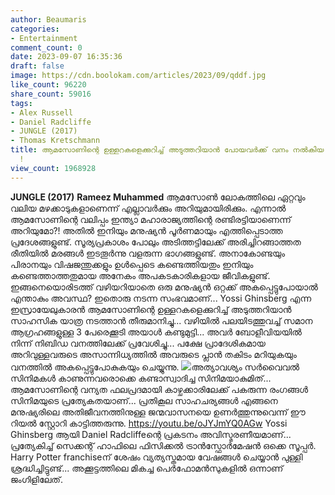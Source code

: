 ```yaml
---
author: Beaumaris
categories:
- Entertainment
comment_count: 0
date: 2023-09-07 16:35:36
draft: false
image: https://cdn.boolokam.com/articles/2023/09/qddf.jpg
like_count: 96220
share_count: 59016
tags:
- Alex Russell
- Daniel Radcliffe
- JUNGLE (2017)
- Thomas Kretschmann
title: ആമസോണിന്റെ ഉള്ളറകളെക്കുറിച്ച് അടുത്തറിയാൻ പോയവർക്ക് വനം നൽകിയ എട്ടിന്റെ പണി
  !
view_count: 1968928
---
```


**JUNGLE (2017)** **Rameez Muhammed** ആമസോൺ ലോകത്തിലെ ഏറ്റവും വലിയ മഴക്കാടുകളാണെന്ന് എല്ലാവർക്കും അറിയുമായിരിക്കും. എന്നാൽ ആമസോണിന്റെ വലിപ്പം ഇന്ത്യാ മഹാരാജ്യത്തിന്റെ രണ്ടിരട്ടിയാണെന്ന് അറിയുമോ?! അതിൽ ഇനിയും മനുഷ്യൻ പൂർണമായും എത്തിപ്പെടാത്ത പ്രദേശങ്ങളുണ്ട്. സൂര്യപ്രകാശം പോലും അടിത്തട്ടിലേക്ക് അരിച്ചിറങ്ങാത്തത രീതിയിൽ മരങ്ങൾ ഇടതൂർന്നു വളരുന്ന ഭാഗങ്ങളുണ്ട്. അനാകോണ്ടയും പിരാനയും വിഷജന്തുക്കളും ഉൾപ്പെടെ കണ്ടെത്തിയതും ഇനിയും കണ്ടെത്താത്തതുമായ അനേകം അപകടകാരികളായ ജീവികളുണ്ട്. ഇങ്ങനെയൊരിടത്ത് വഴിയറിയാതെ ഒരു മനുഷ്യൻ ഒറ്റക്ക് അകപ്പെട്ടുപോയാൽ എന്താകും അവസ്ഥ? ഇതൊരു നടന്ന സംഭവമാണ്... Yossi Ghinsberg എന്ന ഇസ്രായേലുകാരൻ ആമസോണിന്റെ ഉള്ളറകളെക്കുറിച്ച് അടുത്തറിയാൻ സാഹസിക യാത്ര നടത്താൻ തീരുമാനിച്ചു... വഴിയിൽ പലയിടത്തുവച്ച് സമാന ആഗ്രഹങ്ങളുള്ള 3 പേരെക്കൂടി അയാൾ കണ്ടുമുട്ടി... അവർ ബോളീവിയയിൽ നിന്ന് നിബിഡ വനത്തിലേക്ക് പ്രവേശിച്ചു... പക്ഷേ പ്രാദേശികമായ അറിവുള്ളവരുടെ അസാന്നിധ്യത്തിൽ അവരുടെ പ്ലാൻ തകിടം മറിയുകയും വനത്തിൽ അകപ്പെട്ടുപോകുകയും ചെയ്യുന്നു. ![](https://cdn.boolokam.com/articles/2023/09/qddf.jpg)അത്യാവശ്യം സർവൈവൽ സിനിമകൾ കാണുന്നവരൊക്കെ കണ്ടാസ്വാദിച്ച സിനിമയാകുമിത്... ആമസോണിന്റെ വന്യത ഫലപ്രദമായി കാഴ്ചക്കാരിലേക്ക് പകരുന്ന രംഗങ്ങൾ സിനിമയുടെ പ്രത്യേകതയാണ്... പ്രതികൂല സാഹചര്യങ്ങൾ എങ്ങനെ മനുഷ്യരിലെ അതിജീവനത്തിനുള്ള ജന്മവാസനയെ ഉണർത്തുന്നുവെന്ന് ഈ റിയൽ സ്റ്റോറി കാട്ടിത്തരുന്നു. https://youtu.be/oJYJmYQ0AGw Yossi Ghinsberg ആയി Daniel Radcliffeന്റെ പ്രകടനം അവിസ്മരണീയമാണ്... പ്രത്യേകിച്ച് സെക്കന്റ്‌ ഹാഫിലെ ഫിസിക്കൽ ട്രാൻസ്ഫോർമേഷൻ ഒക്കെ സൂപ്പർ. Harry Potter franchiseന് ശേഷം വ്യത്യസ്തമായ വേഷങ്ങൾ ചെയ്യാൻ പുള്ളി ശ്രദ്ധിച്ചിട്ടുണ്ട്... അക്കൂട്ടത്തിലെ മികച്ച പെർഫോമൻസുകളിൽ ഒന്നാണ് ജംഗിളിലേത്.